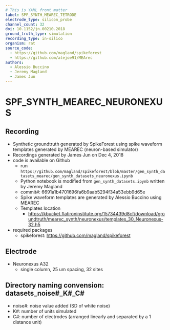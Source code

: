 ```yaml
---
# This is YAML front matter
label: SPF_SYNTH_MEAREC_TETRODE
electrode_type: silicon_probe
channel_count: 32
doi: 10.1152/jn.00210.2018
ground_truth_type: simulation
recording_type: in-silico
organism: rat
source_code: 
  - https://github.com/magland/spikeforest
  - https://github.com/alejoe91/MEArec
authors:
  - Alessio Buccino
  - Jeremy Magland
  - James Jun
---
```


# SPF_SYNTH_MEAREC_NEURONEXUS

## Recording
- Synthetic groundtruth generated by SpikeForest using spike waveform templates generated by MEAREC (neuron-based simulator)
- Recordings generated by James Jun on Dec 4, 2018
- code is available on Github
  - run `https://github.com/magland/spikeforest/blob/master/gen_synth_datasets_mearec/gen_synth_datasets_neuronexus.ipynb`
  - Python notebook is modified from `gen_synth_datasets.ipynb` written by Jeremy Magland
  - commit#: 6691a1b4701696fa6b9aab5294f34a53ebb9d65e
  - Spike waveform templates are generated by Alessio Buccino using MEAREC
  - Templates location
    - https://kbucket.flatironinstitute.org/15734439d8cf/download/groundtruth/mearec_synth/neuronexus/templates_30_Neuronexus-32.h5
- required packages
  - spikeforest: https://github.com/magland/spikeforest

## Electrode
- Neuronexus A32
  - single column, 25 um spacing, 32 sites

## Directory naming convension: datasets_noise#_K#_C#
- noise#: noise value added (SD of white noise)
- K#: number of units simulated
- C#: number of electrodes (arranged linearly and separated by a 1 distance unit)